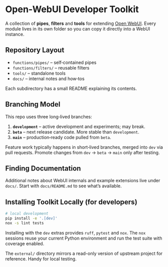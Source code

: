 # Open-WebUI Developer Toolkit

A collection of **pipes**, **filters** and **tools** for extending [Open WebUI](https://github.com/open-webui/open-webui). Every module lives in its own folder so you can copy it directly into a WebUI instance.

## Repository Layout

- `functions/pipes/` – self‑contained pipes
- `functions/filters/` – reusable filters
- `tools/` – standalone tools
- `docs/` – internal notes and how‑tos

Each subdirectory has a small README explaining its contents.

## Branching Model

This repo uses three long‑lived branches:

1. **`development`** – active development and experiments; may break.
2. **`beta`** – next release candidate. More stable than `development`.
3. **`main`** – production‑ready code pulled from `beta`.

Feature work typically happens in short‑lived branches, merged into `dev` via pull requests. Promote changes from `dev` → `beta` → `main` only after testing.

## Finding Documentation

Additional notes about WebUI internals and example extensions live under `docs/`. Start with `docs/README.md` to see what’s available.

## Installing Toolkit Locally (for developers)
```bash
# local development
pip install -e '.[dev]'
nox -s lint tests
```

Installing with the `dev` extras provides `ruff`, `pytest` and `nox`. The `nox` sessions reuse your current Python environment and run the test suite with coverage enabled.

The `external/` directory mirrors a read-only version of upstream project for reference. Handy for local testing.

